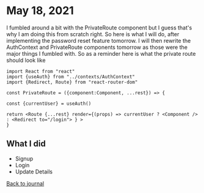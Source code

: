# May 18, 2021
I fumbled around a bit with the PrivateRoute component but I guess that's why I am doing this from scratch right. So here is what I will do, after implementing the password reset feature tomorrow. I will then rewrite the AuthContext and PrivateRoute components tomorrow as those were the major things I fumbled with. So as a reminder here is what the private route should look like

```
import React from "react"
import {useAuth} from "../contexts/AuthContext"
import {Redirect, Route} from "react-router-dom"

const PrivateRoute = ({component:Component, ...rest}) => {

const {currentUser} = useAuth()

return <Route {...rest} render={(props) => currentUser ? <Component /> : <Redirect to="/login"> } >
}
```


## What I did
- Signup
- Login
- Update Details


[Back to journal](README.md)